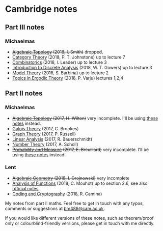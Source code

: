 # Cambridge notes

## Part III notes
### Michaelmas
- ~~[Algebraic Topology](iii/mich/algebraic_topology.pdf) (2018, I. Smith)~~ dropped.
- [Category Theory](iii/mich/category_theory.pdf) (2018, P. T. Johnstone) up to lecture 7
- [Combinatorics](iii/mich/combinatorics.pdf) (2018, I. Leader) up to lecture 3
- [Introduction to Discrete Analysis](iii/mich/introduction_to_discrete_analysis.pdf) (2018, W. T. Gowers) up to lecture 3
- [Model Theory](iii/mich/model_theory.pdf) (2018, S. Barbina) up to lecture 2
- [Topics in Ergodic Theory](iii/mich/topics_in_ergodic_theory.pdf) (2018, P. Varju) lectures 1,2,4

## Part II notes

### Michaelmas
- ~~[Algebraic Topology](ii/mich/algebraic_topology.pdf) (2017, H. Wilton)~~ very incomplete. I'll be using [these notes](https://www.dpmms.cam.ac.uk/~or257/teaching/notes/at.pdf) instead.
- [Galois Theory](ii/mich/galois_theory.pdf) (2017, C. Brookes)
- [Graph Theory](ii/mich/graph_theory.pdf) (2017, P. Russell)
- [Linear Analysis](ii/mich/linear_analysis.pdf) (2017, R. Bauerschmidt)
- [Number Theory](ii/mich/number_theory.pdf) (2017, A. Scholl)
- ~~[Probability and Measure](ii/mich/probability_and_measure.pdf) (2017, E. Breuillard)~~ very incomplete. I'll be using [these notes](http://www.statslab.cam.ac.uk/~james/Lectures/pm.pdf) instead.

### Lent
- ~~[Algebraic Geometry](ii/lent/algebraic_geometry.pdf) (2018, I. Grojnowski)~~ very incomplete
- [Analysis of Functions](ii/lent/analysis_of_functions.pdf) (2018, C. Mouhot) up to section 2.6, see also [official notes](https://cmouhot.wordpress.com/2017/01/26/analysis-of-functions-part-ii-d-course/).
- [Coding and Cryptography](ii/lent/coding_and_cryptography.pdf) (2018, R. Camina)

My notes from part II maths. Feel free to get in touch with any typos, comments or suggestions at <bm489@cam.ac.uk>.

If you would like different versions of these notes, such as theorem/proof only or colourblind-friendly versions, please get in touch with me directly.
